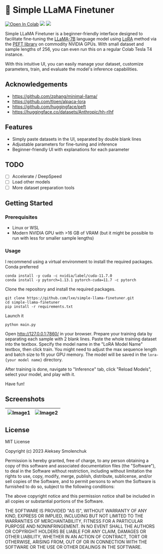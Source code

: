 # 🦙 Simple LLaMA Finetuner

[![Open In Colab](https://colab.research.google.com/assets/colab-badge.svg)](https://colab.research.google.com/github/lxe/simple-llama-finetuner/blob/master/Simple_LLaMA_FineTuner.ipynb)
[![](https://img.shields.io/badge/no-bugs-brightgreen.svg)](https://github.com/lxe/no-bugs) 
[![](https://img.shields.io/badge/coverage-%F0%9F%92%AF-green.svg)](https://github.com/lxe/onehundred/tree/master)

Simple LLaMA Finetuner is a beginner-friendly interface designed to facilitate fine-tuning the [LLaMA-7B](https://github.com/facebookresearch/llama) language model using [LoRA](https://arxiv.org/abs/2106.09685) method via the [PEFT library](https://github.com/huggingface/peft) on commodity NVIDIA GPUs. With small dataset and sample lengths of 256, you can even run this on a regular Colab Tesla T4 instance.

With this intuitive UI, you can easily manage your dataset, customize parameters, train, and evaluate the model's inference capabilities.

## Acknowledgements

 - https://github.com/zphang/minimal-llama/
 - https://github.com/tloen/alpaca-lora
 - https://github.com/huggingface/peft
 - https://huggingface.co/datasets/Anthropic/hh-rlhf

## Features

- Simply paste datasets in the UI, separated by double blank lines
- Adjustable parameters for fine-tuning and inference
- Beginner-friendly UI with explanations for each parameter

## TODO

- [ ] Accelerate / DeepSpeed 
- [ ] Load other models
- [ ] More dataset preparation tools

## Getting Started

### Prerequisites

- Linux or WSL
- Modern NVIDIA GPU with >16 GB of VRAM (but it might be possible to run with less for smaller sample lengths)

### Usage

I recommend using a virtual environment to install the required packages. Conda preferred

```
conda install -y cuda -c nvidia/label/cuda-11.7.0
conda install -y pytorch=1.13.1 pytorch-cuda=11.7 -c pytorch
```

Clone the repository and install the required packages.

```
git clone https://github.com/lxe/simple-llama-finetuner.git
cd simple-llama-finetuner
pip install -r requirements.txt
```

Launch it

```
python main.py
```

Open http://127.0.0.1:7860/ in your browser. Prepare your training data by separating each sample with 2 blank lines. Paste the whole training dataset into the textbox. Specify the model name in the "LoRA Model Name" textbox, then click train. You might need to adjust the max sequence length and batch size to fit your GPU memory. The model will be saved in the `lora-{your model name}` directory.

After training is done, navigate to "Inference" tab, click "Reload Models", select your model, and play with it.

Have fun!

## Screenshots

|![Image1](https://user-images.githubusercontent.com/1486609/226793136-84531388-4081-49bb-b982-3f47e6ec25cd.png) | ![Image2](https://user-images.githubusercontent.com/1486609/226809466-b1eb6f3f-4049-4a41-a2e3-52b06a6e1230.png) |
|:---:|:---:|

## License

MIT License

Copyright (c) 2023 Aleksey Smolenchuk

Permission is hereby granted, free of charge, to any person obtaining a copy of this software and associated documentation files (the "Software"), to deal in the Software without restriction, including without limitation the rights to use, copy, modify, merge, publish, distribute, sublicense, and/or sell copies of the Software, and to permit persons to whom the Software is furnished to do so, subject to the following conditions:

The above copyright notice and this permission notice shall be included in all copies or substantial portions of the Software.

THE SOFTWARE IS PROVIDED "AS IS", WITHOUT WARRANTY OF ANY KIND, EXPRESS OR IMPLIED, INCLUDING BUT NOT LIMITED TO THE WARRANTIES OF MERCHANTABILITY, FITNESS FOR A PARTICULAR PURPOSE AND NONINFRINGEMENT. IN NO EVENT SHALL THE AUTHORS OR COPYRIGHT HOLDERS BE LIABLE FOR ANY CLAIM, DAMAGES OR OTHER LIABILITY, WHETHER IN AN ACTION OF CONTRACT, TORT OR OTHERWISE, ARISING FROM, OUT OF OR IN CONNECTION WITH THE SOFTWARE OR THE USE OR OTHER DEALINGS IN THE SOFTWARE.
